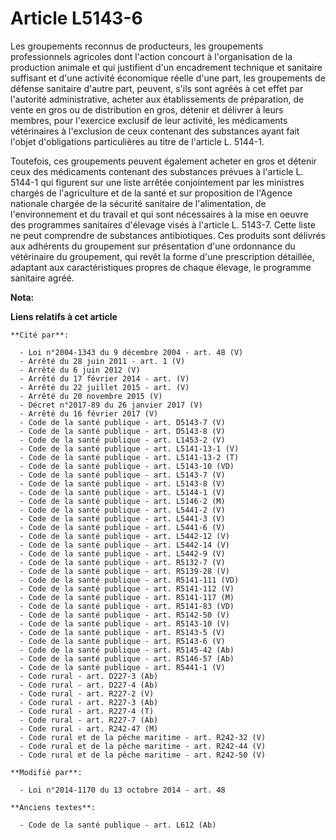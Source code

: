 # Article L5143-6

Les groupements reconnus de producteurs, les groupements professionnels agricoles dont l'action concourt à l'organisation de
la production animale et qui justifient d'un encadrement technique et sanitaire suffisant et d'une activité économique réelle
d'une part, les groupements de défense sanitaire d'autre part, peuvent, s'ils sont agréés à cet effet par l'autorité
administrative, acheter aux établissements de préparation, de vente en gros ou de distribution en gros, détenir et délivrer à
leurs membres, pour l'exercice exclusif de leur activité, les médicaments vétérinaires à l'exclusion de ceux contenant des
substances ayant fait l'objet d'obligations particulières au titre de l'article L. 5144-1. 

Toutefois, ces groupements peuvent également acheter en gros et détenir ceux des médicaments contenant des substances prévues
à l'article L. 5144-1 qui figurent sur une liste arrêtée conjointement par les ministres chargés de l'agriculture et de la
santé et sur proposition de l'Agence nationale chargée de la sécurité sanitaire de l'alimentation, de l'environnement et du
travail et qui sont nécessaires à la mise en oeuvre des programmes sanitaires d'élevage visés à l'article L. 5143-7. Cette
liste ne peut comprendre de substances antibiotiques. Ces produits sont délivrés aux adhérents du groupement sur présentation
d'une ordonnance du vétérinaire du groupement, qui revêt la forme d'une prescription détaillée, adaptant aux caractéristiques
propres de chaque élevage, le programme sanitaire agréé.

**Nota:**



**Liens relatifs à cet article**

	**Cité par**:

	  - Loi n°2004-1343 du 9 décembre 2004 - art. 48 (V)
	  - Arrêté du 28 juin 2011 - art. 1 (V)
	  - Arrêté du 6 juin 2012 (V)
	  - Arrêté du 17 février 2014 - art. (V)
	  - Arrêté du 22 juillet 2015 - art. (V)
	  - Arrêté du 20 novembre 2015 (V)
	  - Décret n°2017-89 du 26 janvier 2017 (V)
	  - Arrêté du 16 février 2017 (V)
	  - Code de la santé publique - art. D5143-7 (V)
	  - Code de la santé publique - art. D5143-8 (V)
	  - Code de la santé publique - art. L1453-2 (V)
	  - Code de la santé publique - art. L5141-13-1 (V)
	  - Code de la santé publique - art. L5141-13-2 (T)
	  - Code de la santé publique - art. L5143-10 (VD)
	  - Code de la santé publique - art. L5143-7 (V)
	  - Code de la santé publique - art. L5143-8 (V)
	  - Code de la santé publique - art. L5144-1 (V)
	  - Code de la santé publique - art. L5146-2 (M)
	  - Code de la santé publique - art. L5441-2 (V)
	  - Code de la santé publique - art. L5441-3 (V)
	  - Code de la santé publique - art. L5441-6 (V)
	  - Code de la santé publique - art. L5442-12 (V)
	  - Code de la santé publique - art. L5442-14 (V)
	  - Code de la santé publique - art. L5442-9 (V)
	  - Code de la santé publique - art. R5132-7 (V)
	  - Code de la santé publique - art. R5139-28 (V)
	  - Code de la santé publique - art. R5141-111 (VD)
	  - Code de la santé publique - art. R5141-112 (V)
	  - Code de la santé publique - art. R5141-117 (M)
	  - Code de la santé publique - art. R5141-83 (VD)
	  - Code de la santé publique - art. R5142-50 (V)
	  - Code de la santé publique - art. R5143-10 (V)
	  - Code de la santé publique - art. R5143-5 (V)
	  - Code de la santé publique - art. R5143-6 (V)
	  - Code de la santé publique - art. R5145-42 (Ab)
	  - Code de la santé publique - art. R5146-57 (Ab)
	  - Code de la santé publique - art. R5441-1 (V)
	  - Code rural - art. D227-3 (Ab)
	  - Code rural - art. D227-4 (Ab)
	  - Code rural - art. R227-2 (V)
	  - Code rural - art. R227-3 (Ab)
	  - Code rural - art. R227-4 (T)
	  - Code rural - art. R227-7 (Ab)
	  - Code rural - art. R242-47 (M)
	  - Code rural et de la pêche maritime - art. R242-32 (V)
	  - Code rural et de la pêche maritime - art. R242-44 (V)
	  - Code rural et de la pêche maritime - art. R242-50 (V)

	**Modifié par**:

	  - Loi n°2014-1170 du 13 octobre 2014 - art. 48

	**Anciens textes**:

	  - Code de la santé publique - art. L612 (Ab)
